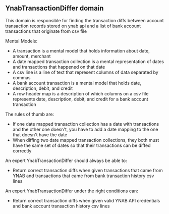 ## YnabTransactionDiffer domain

This domain is responsible for finding the transaction diffs between account transaction records stored on ynab api and a list of bank account transactions that originate from csv file

Mental Models:

- A transaction is a mental model that holds information about date, amount, merchant
- A date mapped transaction collection is a mental representation of dates and transactions that happened on that date
- A csv line is a line of text that represent columns of data separated by commas
- A bank account transaction is a mental model that holds date, description, debit, and credit
- A row header map is a description of which columns on a csv file represents date, description, debit, and credit for a bank account transaction

The rules of thumb are:

- If one date mapped transaction collection has a date with transactions and the other one doesn't, you have to add a date mapping to the one that doesn't have the date
- When diffing two date mapped transaction collections, they both must have the same set of dates so that their transactions can be diffed correctly

An expert YnabTransactionDiffer should always be able to:

- Return correct transaction diffs when given transactions that came from YNAB and transactions that came from bank transaction history csv lines

An expert YnabTransactionDiffer under the right conditions can:

- Return correct transaction diffs when given valid YNAB API credentials and bank account transaction history csv lines
